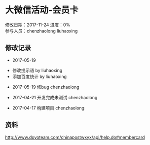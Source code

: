 # 大微信活动-会员卡
修改日期：2017-11-24
进度：0%  
参与人员：chenzhaolong liuhaoxing

## 修改记录 
- 2017-05-19
* 修改提示语 by liuhaoxing
* 添加百度统计 by liuhaoxing

- 2017-05-19
修bug chenzhaolong

- 2017-04-21
开发完成未测试 chenzhaolong

- 2017-04-17
构建项目 chenzhaolong

## 资料
http://www.doyoteam.com/chinapostwxyx/api/help.do#membercard
